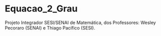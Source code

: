 # Equacao_2_Grau
Projeto Integrador SESI/SENAI de Matemática, dos Professores: Wesley Pecoraro (SENAI) e Thiago Pacífico (SESI).
